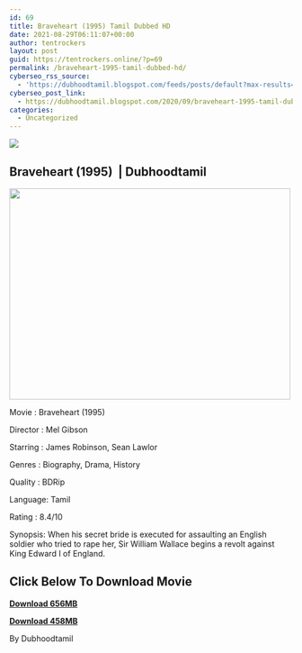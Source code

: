 ```yaml
---
id: 69
title: Braveheart (1995) Tamil Dubbed HD
date: 2021-08-29T06:11:07+00:00
author: tentrockers
layout: post
guid: https://tentrockers.online/?p=69
permalink: /braveheart-1995-tamil-dubbed-hd/
cyberseo_rss_source:
  - 'https://dubhoodtamil.blogspot.com/feeds/posts/default?max-results=150&start-index=1'
cyberseo_post_link:
  - https://dubhoodtamil.blogspot.com/2020/09/braveheart-1995-tamil-dubbed-hd.html
categories:
  - Uncategorized
---
```

<div class="media_block">
  <img src="https://1.bp.blogspot.com/-4eWSdtUuXFk/X18ViAWCVJI/AAAAAAAACcY/lMaVaU6N8uM6-bXCJ9_f9N-aELzs2D77gCNcBGAsYHQ/s72-w500-h375-c/Braveheart-1995-Wallpapers.jpg" class="media_thumbnail" />
</div>

## Braveheart (1995)&nbsp; | Dubhoodtamil

<div class="separator">
  <a href="https://1.bp.blogspot.com/-4eWSdtUuXFk/X18ViAWCVJI/AAAAAAAACcY/lMaVaU6N8uM6-bXCJ9_f9N-aELzs2D77gCNcBGAsYHQ/s1024/Braveheart-1995-Wallpapers.jpg" imageanchor="1"><img loading="lazy" border="0" data-original-height="768" data-original-width="1024" height="375" src="https://1.bp.blogspot.com/-4eWSdtUuXFk/X18ViAWCVJI/AAAAAAAACcY/lMaVaU6N8uM6-bXCJ9_f9N-aELzs2D77gCNcBGAsYHQ/w500-h375/Braveheart-1995-Wallpapers.jpg" width="500" /></a>
</div>

Movie	<span></span>:	<span></span>Braveheart (1995)&nbsp;

Director	<span></span>:	<span></span>Mel Gibson&nbsp;

Starring	<span></span>:	<span></span>James Robinson, Sean Lawlor&nbsp;

Genres	<span></span>:	<span></span>Biography, Drama, History&nbsp;

Quality	<span></span>:	<span></span>BDRip&nbsp;

Language:	<span></span>Tamil&nbsp;

Rating	<span></span>:	<span></span>8.4/10

Synopsis: When his secret bride is executed for assaulting an English soldier who tried to rape her, Sir William Wallace begins a revolt against King Edward I of England.

## **<span>Click Below To Download Movie</span>**

**<span><a href="https://oncehelp.com/braveheart-1" target="_blank" rel="noopener">Download 656MB</a></span>**

**<span><a href="https://oncehelp.com/braveheart-2" target="_blank" rel="noopener">Download 458MB</a></span>**

By Dubhoodtamil
